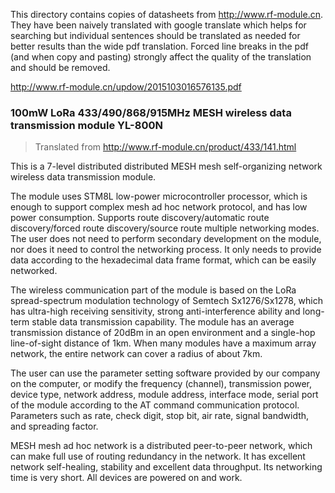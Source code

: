 This directory contains copies of datasheets from http://www.rf-module.cn. They have been naively translated with google translate which helps for searching but individual sentences should be translated as needed for better results than the wide pdf translation. Forced line breaks in the pdf (and when copy and pasting) strongly affect the quality of the translation and should be removed.

http://www.rf-module.cn/updow/2015103016576135.pdf

### 100mW LoRa 433/490/868/915MHz MESH wireless data transmission module YL-800N
>   Translated from http://www.rf-module.cn/product/433/141.html

This is a 7-level distributed distributed MESH mesh self-organizing network wireless data transmission module. 

The module uses STM8L low-power microcontroller processor, which is enough to support complex mesh ad hoc network protocol, and has low power consumption. Supports route discovery/automatic route discovery/forced route discovery/source route multiple networking modes. The user does not need to perform secondary development on the module, nor does it need to control the networking process. It only needs to provide data according to the hexadecimal data frame format, which can be easily networked. 

The wireless communication part of the module is based on the LoRa spread-spectrum modulation technology of Semtech Sx1276/Sx1278, which has ultra-high receiving sensitivity, strong anti-interference ability and long-term stable data transmission capability. The module has an average transmission distance of 20dBm in an open environment and a single-hop line-of-sight distance of 1km. When many modules have a maximum array network, the entire network can cover a radius of about 7km. 

The user can use the parameter setting software provided by our company on the computer, or modify the frequency (channel), transmission power, device type, network address, module address, interface mode, serial port of the module according to the AT command communication protocol. Parameters such as rate, check digit, stop bit, air rate, signal bandwidth, and spreading factor. 

MESH mesh ad hoc network is a distributed peer-to-peer network, which can make full use of routing redundancy in the network. It has excellent network self-healing, stability and excellent data throughput. Its networking time is very short. All devices are powered on and work.